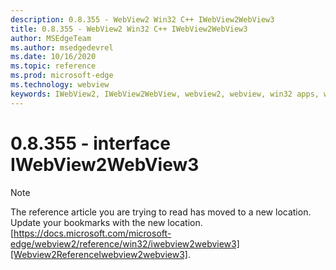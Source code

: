 ```yaml
---
description: 0.8.355 - WebView2 Win32 C++ IWebView2WebView3
title: 0.8.355 - WebView2 Win32 C++ IWebView2WebView3
author: MSEdgeTeam
ms.author: msedgedevrel
ms.date: 10/16/2020
ms.topic: reference
ms.prod: microsoft-edge
ms.technology: webview
keywords: IWebView2, IWebView2WebView, webview2, webview, win32 apps, win32, edge
---
```


# 0.8.355 - interface IWebView2WebView3 

> [!NOTE]
> The reference article you are trying to read has moved to a new location.  
> Update your bookmarks with the new location.  
> [https://docs.microsoft.com/microsoft-edge/webview2/reference/win32/iwebview2webview3][Webview2ReferenceIwebview2webview3].  

[Webview2ReferenceIwebview2webview3]: /microsoft-edge/webview2/reference/win32/iwebview2webview3 "interface IWebView2WebView3 | Microsoft Docs"
